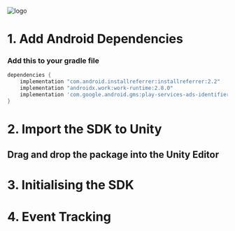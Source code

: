 ![logo](https://github.com/user-attachments/assets/0d41b803-968a-41a8-809a-0dd3d91ec489)


# 1. Add Android Dependencies

### Add this to your gradle file

```gradle
dependencies {
    implementation "com.android.installreferrer:installreferrer:2.2"
    implementation "androidx.work:work-runtime:2.8.0"
    implementation 'com.google.android.gms:play-services-ads-identifier:18.0.1'
}
```

# 2. Import the SDK to Unity

## Drag and drop the package into the Unity Editor

# 3. Initialising the SDK

# 4. Event Tracking

